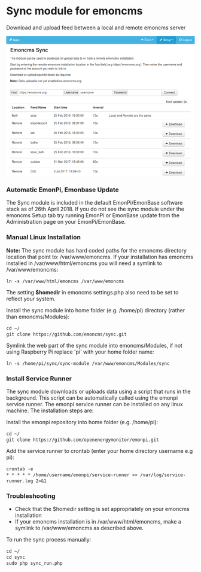 # Sync module for emoncms

Download and upload feed between a local and remote emoncms server

![syncmodule.png](syncmodule.png)

### Automatic EmonPi, Emonbase Update

The Sync module is included in the default EmonPi/EmonBase software stack as of 26th April 2018. If you do not see the sync module under the emoncms Setup tab try running EmonPi or EmonBase update from the Administration page on your EmonPi/EmonBase.

### Manual Linux Installation

**Note:** The sync module has hard coded paths for the emoncms directory location that point to: /var/www/emoncms. If your installation has emoncms installed in /var/www/html/emoncms you will need a symlink to /var/www/emoncms:

    ln -s /var/www/html/emoncms /var/www/emoncms
    
The setting **$homedir** in emoncms settings.php also need to be set to reflect your system.    

Install the sync module into home folder (e.g. /home/pi) directory (rather than emoncms/Modules):

    cd ~/
    git clone https://github.com/emoncms/sync.git

Symlink the web part of the sync module into emoncms/Modules, if not using Raspberry Pi replace 'pi' with your home folder name:

    ln -s /home/pi/sync/sync-module /var/www/emoncms/Modules/sync
    
### Install Service Runner

The sync module downloads or uploads data using a script that runs in the background. This script can be automatically called using the emonpi service runner. The emonpi service runner can be installed on any linux machine. The installation steps are:

Install the emonpi repository into home folder (e.g. /home/pi):

    cd ~/
    git clone https://github.com/openenergymonitor/emonpi.git
 
Add the service runner to crontab (enter your home directory username e.g pi):

    crontab -e
    * * * * * /home/username/emonpi/service-runner >> /var/log/service-runner.log 2>&1

### Troubleshooting

- Check that the $homedir setting is set appropriately on your emoncms installation
- If your emoncms installation is in /var/www/html/emoncms, make a symlink to /var/www/emoncms as described above.

To run the sync process manually:

    cd ~/
    cd sync
    sudo php sync_run.php
